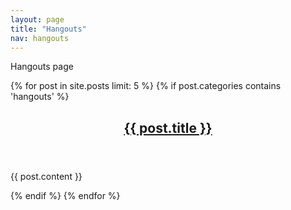 ```yaml
---
layout: page
title: "Hangouts"
nav: hangouts
---
```


Hangouts page

{% for post in site.posts limit: 5 %}
{% if post.categories contains 'hangouts' %}
<article>
	<header>
		<h1><a href="{{ post.url }}">{{ post.title }}</a></h1>
	</header>
	<p>{{ post.content }}</p>
</article>
{% endif %}
{% endfor %}